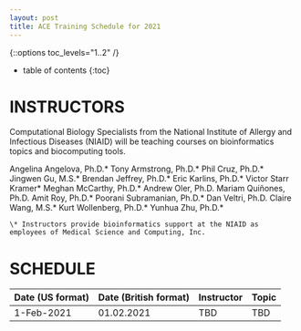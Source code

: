 ```yaml
---
layout: post
title: ACE Training Schedule for 2021
---
```

{::options toc_levels="1..2" /}

* table of contents
{:toc}

# INSTRUCTORS
Computational Biology Specialists from the National Institute of Allergy and Infectious Diseases (NIAID) will be teaching courses on bioinformatics topics and biocomputing tools.

Angelina Angelova, Ph.D.\*
Tony Armstrong, Ph.D.\*
Phil Cruz, Ph.D.\*
Jingwen Gu, M.S.\*
Brendan Jeffrey, Ph.D.\*
Eric Karlins, Ph.D.\*
Victor Starr Kramer\*
Meghan McCarthy, Ph.D.\*
Andrew Oler, Ph.D.
Mariam Quiñones, Ph.D.
Amit Roy, Ph.D.\*
Poorani Subramanian, Ph.D.\*
Dan Veltri, Ph.D.
Claire Wang, M.S.\*
Kurt Wollenberg, Ph.D.\*
Yunhua Zhu, Ph.D.\*

	\* Instructors provide bioinformatics support at the NIAID as employees of Medical Science and Computing, Inc.

# SCHEDULE

| Date (US format) | Date (British format) | Instructor         | Topic                                                               | 
|------------------|-----------------------|--------------------|---------------------------------------------------------------------| 
| 1-Feb-2021       | 01.02.2021            | TBD                | TBD                                                                 | 
                                                                

